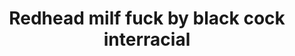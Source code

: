 ---
layout: post
title: Redhead milf fuck by black cock interracial
duration: '05:08'
view: 125
rate: 2
video: 'https://flashservice.xvideos.com/embedframe/6643293'
priority: 0.9
changefreq: daily
---
